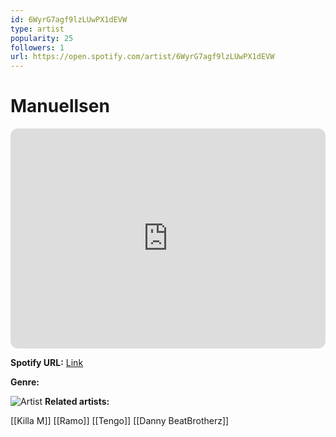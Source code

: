 ```yaml
---
id: 6WyrG7agf9lzLUwPX1dEVW
type: artist
popularity: 25
followers: 1
url: https://open.spotify.com/artist/6WyrG7agf9lzLUwPX1dEVW
---
```

# Manuellsen

<iframe style="border-radius:12px" src="https://open.spotify.com/embed/artist/6WyrG7agf9lzLUwPX1dEVW" width="100%" height="352" frameBorder="0" allowfullscreen="" allow="autoplay; clipboard-write; encrypted-media; fullscreen; picture-in-picture" loading="lazy"></iframe>

**Spotify URL:** [Link](https://open.spotify.com/artist/6WyrG7agf9lzLUwPX1dEVW)

**Genre:** 

![Artist]()
**Related artists:**

[[Killa M]]
[[Ramo]]
[[Tengo]]
[[Danny BeatBrotherz]]
